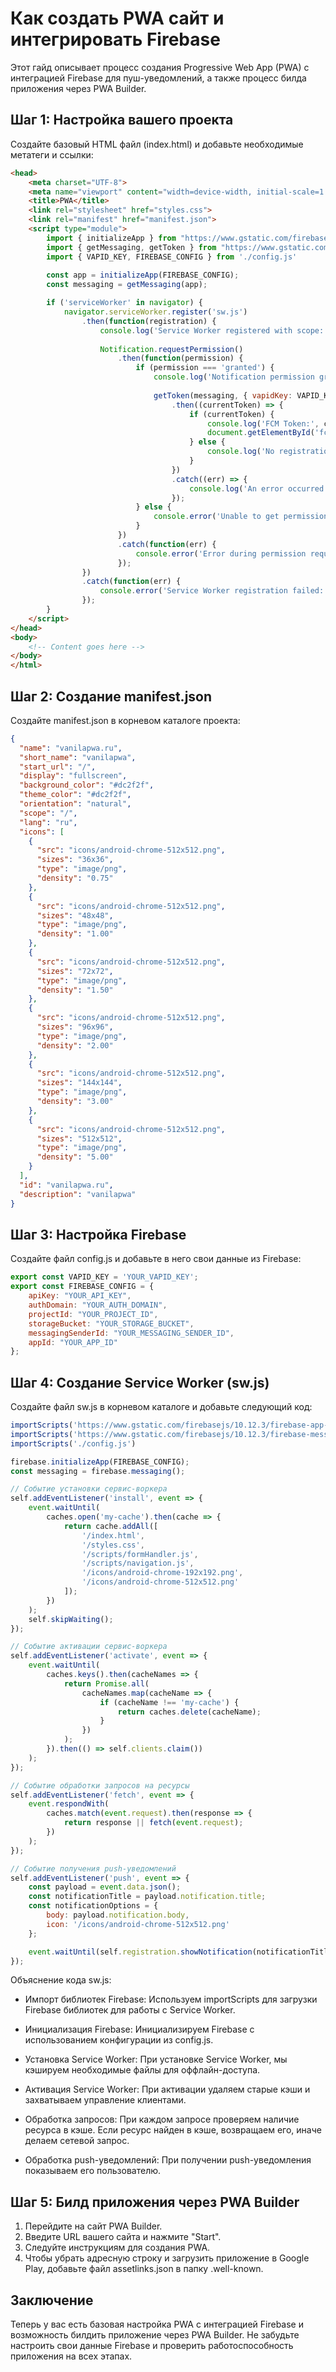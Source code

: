 # Как создать PWA сайт и интегрировать Firebase
Этот гайд описывает процесс создания Progressive Web App (PWA) с интеграцией Firebase для пуш-уведомлений, а также процесс билда приложения через PWA Builder.

## Шаг 1: Настройка вашего проекта
Создайте базовый HTML файл (index.html) и добавьте необходимые метатеги и ссылки:

```html 
<head>
    <meta charset="UTF-8">
    <meta name="viewport" content="width=device-width, initial-scale=1.0">
    <title>PWA</title>
    <link rel="stylesheet" href="styles.css">
    <link rel="manifest" href="manifest.json">
    <script type="module">
        import { initializeApp } from "https://www.gstatic.com/firebasejs/10.12.3/firebase-app.js";
        import { getMessaging, getToken } from "https://www.gstatic.com/firebasejs/10.12.3/firebase-messaging.js";
        import { VAPID_KEY, FIREBASE_CONFIG } from './config.js'
        
        const app = initializeApp(FIREBASE_CONFIG);
        const messaging = getMessaging(app);

        if ('serviceWorker' in navigator) {
            navigator.serviceWorker.register('sw.js')
                .then(function(registration) {
                    console.log('Service Worker registered with scope:', registration.scope);
                    
                    Notification.requestPermission()
                        .then(function(permission) {
                            if (permission === 'granted') {
                                console.log('Notification permission granted.');
                                
                                getToken(messaging, { vapidKey: VAPID_KEY, serviceWorkerRegistration: registration })
                                    .then((currentToken) => {
                                        if (currentToken) {
                                            console.log('FCM Token:', currentToken);
                                            document.getElementById('fcm-token-display').textContent = currentToken;
                                        } else {
                                            console.log('No registration token available.');
                                        }
                                    })
                                    .catch((err) => {
                                        console.log('An error occurred while retrieving token.', err);
                                    });
                            } else {
                                console.error('Unable to get permission to notify.');
                            }
                        })
                        .catch(function(err) {
                            console.error('Error during permission request.', err);
                        });
                })
                .catch(function(err) {
                    console.error('Service Worker registration failed:', err);
                });
        }
    </script>
</head>
<body>
    <!-- Content goes here -->
</body>
</html>
```

## Шаг 2: Создание manifest.json
Создайте manifest.json в корневом каталоге проекта:

```json
{
  "name": "vanilapwa.ru",
  "short_name": "vanilapwa",
  "start_url": "/",
  "display": "fullscreen",
  "background_color": "#dc2f2f",
  "theme_color": "#dc2f2f",
  "orientation": "natural",
  "scope": "/",
  "lang": "ru",
  "icons": [
    {
      "src": "icons/android-chrome-512x512.png",
      "sizes": "36x36",
      "type": "image/png",
      "density": "0.75"
    },
    {
      "src": "icons/android-chrome-512x512.png",
      "sizes": "48x48",
      "type": "image/png",
      "density": "1.00"
    },
    {
      "src": "icons/android-chrome-512x512.png",
      "sizes": "72x72",
      "type": "image/png",
      "density": "1.50"
    },
    {
      "src": "icons/android-chrome-512x512.png",
      "sizes": "96x96",
      "type": "image/png",
      "density": "2.00"
    },
    {
      "src": "icons/android-chrome-512x512.png",
      "sizes": "144x144",
      "type": "image/png",
      "density": "3.00"
    },
    {
      "src": "icons/android-chrome-512x512.png",
      "sizes": "512x512",
      "type": "image/png",
      "density": "5.00"
    }
  ],
  "id": "vanilapwa.ru",
  "description": "vanilapwa"
}
```

## Шаг 3: Настройка Firebase
Создайте файл config.js и добавьте в него свои данные из Firebase:
```js
export const VAPID_KEY = 'YOUR_VAPID_KEY';
export const FIREBASE_CONFIG = {
    apiKey: "YOUR_API_KEY",
    authDomain: "YOUR_AUTH_DOMAIN",
    projectId: "YOUR_PROJECT_ID",
    storageBucket: "YOUR_STORAGE_BUCKET",
    messagingSenderId: "YOUR_MESSAGING_SENDER_ID",
    appId: "YOUR_APP_ID"
};
```
## Шаг 4: Создание Service Worker (sw.js)
Создайте файл sw.js в корневом каталоге и добавьте следующий код:
```js
importScripts('https://www.gstatic.com/firebasejs/10.12.3/firebase-app-compat.js');
importScripts('https://www.gstatic.com/firebasejs/10.12.3/firebase-messaging-compat.js');
importScripts('./config.js')

firebase.initializeApp(FIREBASE_CONFIG);
const messaging = firebase.messaging();

// Событие установки сервис-воркера
self.addEventListener('install', event => {
    event.waitUntil(
        caches.open('my-cache').then(cache => {
            return cache.addAll([
                '/index.html',
                '/styles.css',
                '/scripts/formHandler.js',
                '/scripts/navigation.js',
                '/icons/android-chrome-192x192.png',
                '/icons/android-chrome-512x512.png'
            ]);
        })
    );
    self.skipWaiting();
});

// Событие активации сервис-воркера
self.addEventListener('activate', event => {
    event.waitUntil(
        caches.keys().then(cacheNames => {
            return Promise.all(
                cacheNames.map(cacheName => {
                    if (cacheName !== 'my-cache') {
                        return caches.delete(cacheName);
                    }
                })
            );
        }).then(() => self.clients.claim())
    );
});

// Событие обработки запросов на ресурсы
self.addEventListener('fetch', event => {
    event.respondWith(
        caches.match(event.request).then(response => {
            return response || fetch(event.request);
        })
    );
});

// Событие получения push-уведомлений
self.addEventListener('push', event => {
    const payload = event.data.json();
    const notificationTitle = payload.notification.title;
    const notificationOptions = {
        body: payload.notification.body,
        icon: '/icons/android-chrome-512x512.png'
    };

    event.waitUntil(self.registration.showNotification(notificationTitle, notificationOptions));
});
```
Объяснение кода sw.js:

- Импорт библиотек Firebase:
Используем importScripts для загрузки Firebase библиотек для работы с Service Worker.

- Инициализация Firebase:
Инициализируем Firebase с использованием конфигурации из config.js.

- Установка Service Worker:
При установке Service Worker, мы кэшируем необходимые файлы для оффлайн-доступа.

- Активация Service Worker:
При активации удаляем старые кэши и захватываем управление клиентами.

- Обработка запросов:
При каждом запросе проверяем наличие ресурса в кэше. Если ресурс найден в кэше, возвращаем его, иначе делаем сетевой запрос.

- Обработка push-уведомлений:
При получении push-уведомления показываем его пользователю.

## Шаг 5: Билд приложения через PWA Builder
1. Перейдите на сайт PWA Builder.
2. Введите URL вашего сайта и нажмите "Start".
3. Следуйте инструкциям для создания PWA.
4. Чтобы убрать адресную строку и загрузить приложение в Google Play, добавьте файл assetlinks.json в папку .well-known.

## Заключение
Теперь у вас есть базовая настройка PWA с интеграцией Firebase и возможность билдить приложение через PWA Builder. Не забудьте настроить свои данные Firebase и проверить работоспособность приложения на всех этапах.